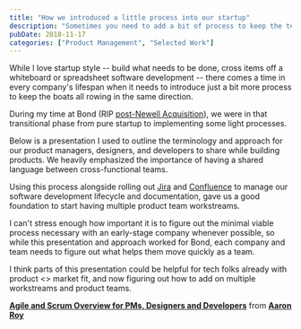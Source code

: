 ```yaml
---
title: "How we introduced a little process into our startup"
description: "Sometimes you need to add a bit of process to keep the teams rowing in the right direction."
pubDate: 2018-11-17
categories: ["Product Management", "Selected Work"]
---
```


While I love startup style -- build what needs to be done, cross items off a whiteboard or spreadsheet software development -- there comes a time in every company's lifespan when it needs to introduce just a bit more process to keep the boats all rowing in the same direction. 

During my time at Bond (RIP [post-Newell Acquisition](https://www.crunchbase.com/acquisition/newell-rubbermaid-acquires-bond--55ed3d58)), we were in that transitional phase from pure startup to implementing some light processes. 

Below is a presentation I used to outline the terminology and approach for our product managers, designers, and developers to share while building products. We heavily emphasized the importance of having a shared language between cross-functional teams.

Using this process alongside rolling out [Jira](https://www.atlassian.com/software/jira) and [Confluence](https://www.atlassian.com/software/confluence) to manage our software development lifecycle and documentation, gave us a good foundation to start having multiple product team workstreams.

I can't stress enough how important it is to figure out the minimal viable process necessary with an early-stage company whenever possible, so while this presentation and approach worked for Bond, each company and team needs to figure out what helps them move quickly as a team. 

I think parts of this presentation could be helpful for tech folks already with product <> market fit, and now figuring out how to add on multiple workstreams and product teams.

**[Agile and Scrum Overview for PMs, Designers and Developers](//www.slideshare.net/AaronRoy5/agile-and-scrum-overview-for-pms-designers-and-developers "Agile and Scrum Overview for PMs, Designers and Developers ")** from **[Aaron Roy](https://www.slideshare.net/AaronRoy5)**
